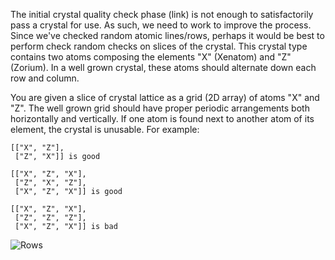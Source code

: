 The initial crystal quality check phase (link) is not enough to satisfactorily pass a crystal for use. As such, we
need to work to improve the process. Since we've checked random atomic lines/rows, perhaps it would be best to
perform check random checks on slices of the crystal. This crystal type contains two atoms composing the elements
"X" (Xenatom) and "Z" (Zorium). In a well grown crystal, these atoms should alternate down each row and column.

You are given a slice of crystal lattice as a grid (2D array) of atoms "X" and "Z". The well grown grid should have
proper periodic arrangements both horizontally and vertically. If one atom is found next to another atom of its
element, the crystal is unusable. For example:

```
[["X", "Z"],
 ["Z", "X"]] is good

[["X", "Z", "X"],
 ["Z", "X", "Z"],
 ["X", "Z", "X"]] is good

[["X", "Z", "X"],
 ["Z", "Z", "Z"],
 ["X", "Z", "X"]] is bad
```


![Rows](grid.svg)